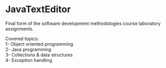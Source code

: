 # JavaTextEditor



Final form of the software development methodologies course laboratory assignments.  

Covered topics:  
1- Object oriented programming  
2- Java programming  
3- Collections & data structures  
4- Exception handling  
